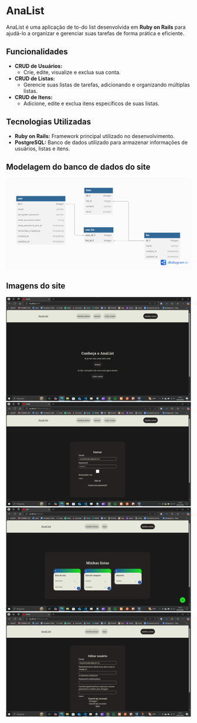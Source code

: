 # AnaList

AnaList é uma aplicação de to-do list desenvolvida em **Ruby on Rails** para ajudá-lo a organizar e gerenciar suas tarefas de forma prática e eficiente.

## Funcionalidades
- **CRUD de Usuários:** 
  - Crie, edite, visualize e exclua sua conta.
- **CRUD de Listas:** 
  - Gerencie suas listas de tarefas, adicionando e organizando múltiplas listas.
- **CRUD de Itens:** 
  - Adicione, edite e exclua itens específicos de suas listas.

## Tecnologias Utilizadas
- **Ruby on Rails:** Framework principal utilizado no desenvolvimento.
- **PostgreSQL:** Banco de dados utilizado para armazenar informações de usuários, listas e itens.

## Modelagem do banco de dados do site
![imagem da modelagem](app/assets/images/model_final.png)

## Imagens do site

![imagem do site](app/assets/images/site1.png)
![imagem do site](app/assets/images/site2.png)
![imagem do site](app/assets/images/site3.png)
![imagem do site](app/assets/images/site4.png)
